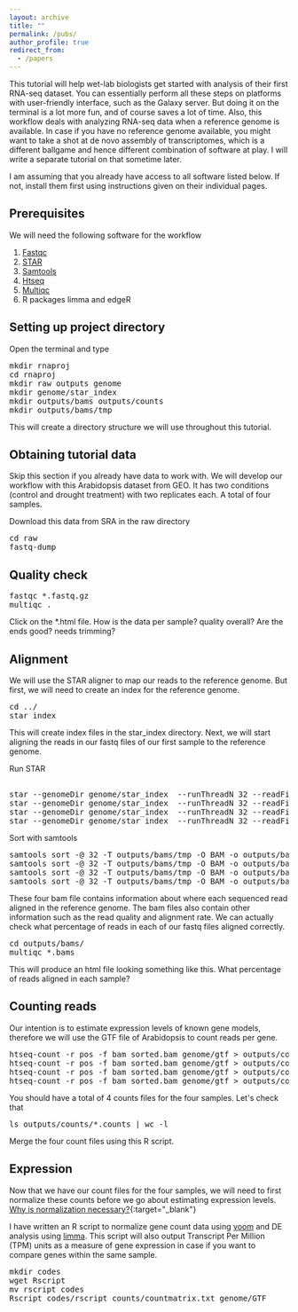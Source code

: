 ```yaml
---
layout: archive
title: ""
permalink: /pubs/
author_profile: true
redirect_from:
  - /papers
---
```





This tutorial will help wet-lab biologists get started with analysis of their first RNA-seq dataset. 
You can essentially perform all these steps on platforms with user-friendly interface, 
such as the Galaxy server. But doing it on the terminal is a lot more fun, and of course saves a lot of time. 
Also, this workflow deals with analyzing RNA-seq data when a reference genome is available. 
In case if you have no reference genome available, you might want to take a shot at de novo assembly of transcriptomes, 
which is a different ballgame and hence different combination of software at play. 
I will write a separate tutorial on that sometime later.  



I am assuming that you already have access to all software listed below. 
If not, install them first using instructions given on their individual pages. 

## Prerequisites 
  
We will need the following software for the workflow 
1. [Fastqc](https://www.bioinformatics.babraham.ac.uk/projects/download.html)
2. [STAR](https://github.com/alexdobin/STAR)  
3. [Samtools](http://www.htslib.org/download/)
4. [Htseq](https://htseq.readthedocs.io/en/release_0.8.0/install.html)
5. [Multiqc](https://github.com/ewels/MultiQC) 
6. R packages limma and edgeR 


## Setting up project directory

Open the terminal and type 
<pre>
mkdir rnaproj
cd rnaproj
mkdir raw outputs genome 
mkdir genome/star_index
mkdir outputs/bams outputs/counts
mkdir outputs/bams/tmp
</pre>

This will create a directory structure we will use throughout this tutorial. 

## Obtaining tutorial data
Skip this section if you already have data to work with.
We will develop our workflow with this Arabidopsis dataset from GEO. It has two conditions
(control and drought treatment) with two replicates each. A total of four samples.

Download this data from SRA in the raw directory
<pre>
cd raw
fastq-dump 
</pre> 


## Quality check
<pre>
fastqc *.fastq.gz
multiqc .
</pre>

Click on the *.html file. How is the data per sample? quality overall? Are the ends good? needs trimming?

## Alignment 

We will use the STAR aligner to map our reads to the reference genome.
But first, we will need to create an index for the reference genome. 

<pre>
cd ../
star index 
</pre>

This will create index files in the star_index directory. Next, we will start aligning the reads in our fastq files of our first sample to the reference genome. 

Run STAR
<pre> 
star --genomeDir genome/star_index  --runThreadN 32 --readFilesIn raw/pe1 raw/pe2 --outFileNamePrefix outputs/bams/s1.bam --outSAMtype BAM Unsorted
star --genomeDir genome/star_index  --runThreadN 32 --readFilesIn raw/pe1 raw/pe2 --outFileNamePrefix outputs/bams/s1.bam --outSAMtype BAM Unsorted
star --genomeDir genome/star_index  --runThreadN 32 --readFilesIn raw/pe1 raw/pe2 --outFileNamePrefix outputs/bams/s1.bam --outSAMtype BAM Unsorted
star --genomeDir genome/star_index  --runThreadN 32 --readFilesIn raw/pe1 raw/pe2 --outFileNamePrefix outputs/bams/s1.bam --outSAMtype BAM Unsorted
</pre>

Sort with samtools
<pre>
samtools sort -@ 32 -T outputs/bams/tmp -O BAM -o outputs/bams/sorted.bam outputs/bams/s1.bam 
samtools sort -@ 32 -T outputs/bams/tmp -O BAM -o outputs/bams/sorted.bam outputs/bams/s1.bam 
samtools sort -@ 32 -T outputs/bams/tmp -O BAM -o outputs/bams/sorted.bam outputs/bams/s1.bam 
samtools sort -@ 32 -T outputs/bams/tmp -O BAM -o outputs/bams/sorted.bam outputs/bams/s1.bam 
</pre>


These four bam file contains information about where each sequenced read aligned in the reference genome. 
The bam files also contain other information such as the read quality and alignment rate. 
We can actually check what percentage of reads in each of our fastq files aligned correctly.

<pre>
cd outputs/bams/
multiqc *.bams
</pre>  

This will produce an html file looking something like this. What percentage of reads aligned in each sample? 

## Counting reads 
Our intention is to estimate expression levels of known gene models, therefore 
we will use the GTF file of Arabidopsis to count reads per gene. 
<pre>
htseq-count -r pos -f bam sorted.bam genome/gtf > outputs/counts/s1.counts
htseq-count -r pos -f bam sorted.bam genome/gtf > outputs/counts/s1.counts
htseq-count -r pos -f bam sorted.bam genome/gtf > outputs/counts/s1.counts
htseq-count -r pos -f bam sorted.bam genome/gtf > outputs/counts/s1.counts
</pre> 

You should have a total of 4 counts files for the four samples. Let's check that

<pre>
ls outputs/counts/*.counts | wc -l
</pre>

Merge the four count files using this R script. 

## Expression 
Now that we have our count files for the four samples, we will need to first normalize 
these counts before we go about estimating expression levels. 
[Why is normalization necessary?](https://hbctraining.github.io/DGE_workshop/lessons/02_DGE_count_normalization.html){:target="_blank"}

I have written an R script to normalize gene count data using 
[voom](https://genomebiology.biomedcentral.com/articles/10.1186/gb-2014-15-2-r29) 
and DE analysis using [limma](https://academic.oup.com/nar/article/43/7/e47/2414268). 
This script will also output Transcript Per Million (TPM) units as a measure of gene expression
in case if you want to compare genes within the same sample. 

<pre>
mkdir codes
wget Rscript
mv rscript codes
Rscript codes/rscript counts/countmatrix.txt genome/GTF  
</pre>





